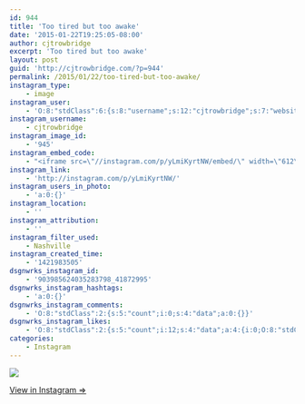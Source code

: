 ```yaml
---
id: 944
title: 'Too tired but too awake'
date: '2015-01-22T19:25:05-08:00'
author: cjtrowbridge
excerpt: 'Too tired but too awake'
layout: post
guid: 'http://cjtrowbridge.com/?p=944'
permalink: /2015/01/22/too-tired-but-too-awake/
instagram_type:
    - image
instagram_user:
    - 'O:8:"stdClass":6:{s:8:"username";s:12:"cjtrowbridge";s:7:"website";s:0:"";s:15:"profile_picture";s:103:"https://igcdn-photos-f-a.akamaihd.net/hphotos-ak-xpa1/t51.2885-19/925559_452430704897917_67836701_a.jpg";s:9:"full_name";s:13:"CJ Trowbridge";s:3:"bio";s:0:"";s:2:"id";s:8:"41872995";}'
instagram_username:
    - cjtrowbridge
instagram_image_id:
    - '945'
instagram_embed_code:
    - "<iframe src=\"//instagram.com/p/yLmiKyrtNW/embed/\" width=\"612\" height=\"710\" frameborder=\"0\" scrolling=\"no\" allowtransparency=\"true\"></iframe>\n"
instagram_link:
    - 'http://instagram.com/p/yLmiKyrtNW/'
instagram_users_in_photo:
    - 'a:0:{}'
instagram_location:
    - ''
instagram_attribution:
    - ''
instagram_filter_used:
    - Nashville
instagram_created_time:
    - '1421983505'
dsgnwrks_instagram_id:
    - '903985624035283798_41872995'
dsgnwrks_instagram_hashtags:
    - 'a:0:{}'
dsgnwrks_instagram_comments:
    - 'O:8:"stdClass":2:{s:5:"count";i:0;s:4:"data";a:0:{}}'
dsgnwrks_instagram_likes:
    - 'O:8:"stdClass":2:{s:5:"count";i:12;s:4:"data";a:4:{i:0;O:8:"stdClass":4:{s:8:"username";s:11:"daviddatass";s:15:"profile_picture";s:107:"https://igcdn-photos-a-a.akamaihd.net/hphotos-ak-xpa1/t51.2885-19/10387895_324342101055544_1913714714_a.jpg";s:2:"id";s:8:"22262640";s:9:"full_name";s:4:"Dave";}i:1;O:8:"stdClass":4:{s:8:"username";s:12:"pdxwonderboy";s:15:"profile_picture";s:84:"https://instagramimages-a.akamaihd.net/profiles/profile_32060586_75sq_1376987150.jpg";s:2:"id";s:8:"32060586";s:9:"full_name";s:12:"Ilan Gerould";}i:2;O:8:"stdClass":4:{s:8:"username";s:7:"jarthon";s:15:"profile_picture";s:107:"https://igcdn-photos-d-a.akamaihd.net/hphotos-ak-xaf1/t51.2885-19/10311324_503971309748323_1235731165_a.jpg";s:2:"id";s:8:"33754221";s:9:"full_name";s:7:"jarthon";}i:3;O:8:"stdClass":4:{s:8:"username";s:8:"cesarosp";s:15:"profile_picture";s:107:"https://igcdn-photos-f-a.akamaihd.net/hphotos-ak-xaf1/t51.2885-19/10560942_304167339756917_2000406505_a.jpg";s:2:"id";s:8:"39140135";s:9:"full_name";s:17:"César Solórzano";}}}'
categories:
    - Instagram
---
```


[![](http://blog.cjtrowbridge.com/wp-content/uploads/2015/01/10919660_349751335209108_680388044_n4.jpg)](http://instagram.com/p/yLmiKyrtNW/)

[View in Instagram ⇒](http://instagram.com/p/yLmiKyrtNW/)